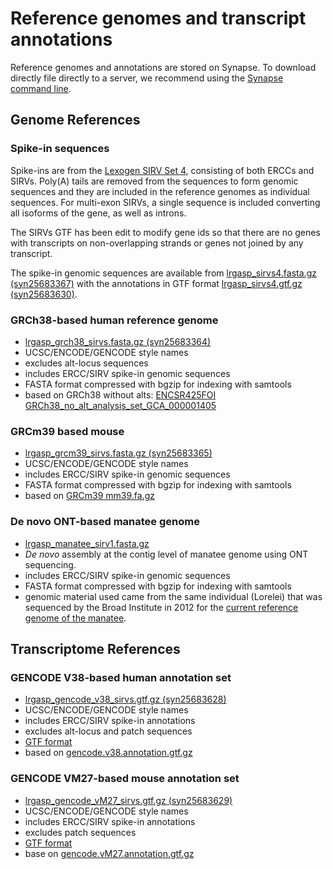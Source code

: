 # Reference genomes and transcript annotations

Reference genomes and annotations are stored on Synapse.
To download directly file directly to a server, we recommend using the
[Synapse command line](https://docs.synapse.org/articles/tutorial-download-data-portal.html#command-line).

## Genome References

### Spike-in sequences

Spike-ins are from the [Lexogen SIRV Set 4](https://www.lexogen.com/wp-content/uploads/2020/07/SIRV_Set4_Sequences_200709a.zip),
consisting of both ERCCs and SIRVs.  Poly(A) tails are removed from the
sequences to form genomic sequences and they are included in the reference
genomes as individual sequences.  For multi-exon SIRVs, a single sequence is
included converting all isoforms of the gene, as well as introns.

The SIRVs GTF has been edit to modify gene ids so that there are no genes with transcripts on
non-overlapping strands or genes not joined by any transcript.

The spike-in genomic sequences are available from [lrgasp_sirvs4.fasta.gz (syn25683367)](https://www.synapse.org/#!Synapse:syn25683367)
with the annotations in GTF format [lrgasp_sirvs4.gtf.gz (syn25683630)](https://www.synapse.org/#!Synapse:syn25683630).

### GRCh38-based human reference genome

* [lrgasp_grch38_sirvs.fasta.gz (syn25683364)](https://www.synapse.org/#!Synapse:syn25683364)
* UCSC/ENCODE/GENCODE style names
* excludes alt-locus sequences
* includes ERCC/SIRV spike-in genomic sequences
* FASTA format compressed with bgzip for indexing with samtools
* based on GRCh38 without alts: [ENCSR425FOI GRCh38_no_alt_analysis_set_GCA_000001405](https://www.encodeproject.org/files/GRCh38_no_alt_analysis_set_GCA_000001405.15/@@download/GRCh38_no_alt_analysis_set_GCA_000001405.15.fasta.gz)

### GRCm39 based mouse

* [lrgasp_grcm39_sirvs.fasta.gz (syn25683365)](https://www.synapse.org/#!Synapse:syn25683365)
* UCSC/ENCODE/GENCODE style names
* includes ERCC/SIRV spike-in genomic sequences
* FASTA format compressed with bgzip for indexing with samtools
* based on [GRCm39 mm39.fa.gz](https://hgdownload.soe.ucsc.edu/goldenPath/mm39/bigZips/mm39.fa.gz)

### De novo ONT-based manatee genome

* [lrgasp_manatee_sirv1.fasta.gz](http://www.synpase.org/syn0FIXME)
* *De novo* assembly at the contig level of manatee genome using ONT sequencing.
* includes ERCC/SIRV spike-in genomic sequences
* FASTA format compressed with bgzip for indexing with samtools
* genomic material used came from the same individual (Lorelei) that was sequenced by the Broad Institute in 2012 for the [current reference genome of the manatee](https://www.ncbi.nlm.nih.gov/assembly/GCF_000243295.1/).

## Transcriptome References

### GENCODE V38-based human annotation set

* [lrgasp_gencode_v38_sirvs.gtf.gz (syn25683628)](https://www.synapse.org/#!Synapse:syn25683628)
* UCSC/ENCODE/GENCODE style names
* includes ERCC/SIRV spike-in annotations
* excludes alt-locus and patch sequences
* [GTF format](https://www.ensembl.org/info/website/upload/gff.html)
* based on [gencode.v38.annotation.gtf.gz](http://ftp.ebi.ac.uk/pub/databases/gencode/Gencode_human/release_38/gencode.v38.annotation.gtf.gz)

### GENCODE VM27-based mouse annotation set

* [lrgasp_gencode_vM27_sirvs.gtf.gz (syn25683629)](https://www.synapse.org/#!Synapse:syn25683629)
* UCSC/ENCODE/GENCODE style names
* includes ERCC/SIRV spike-in annotations
* excludes patch sequences
* [GTF format](https://www.ensembl.org/info/website/upload/gff.html)
* base on [gencode.vM27.annotation.gtf.gz](http://ftp.ebi.ac.uk/pub/databases/gencode/Gencode_mouse/release_M27/gencode.vM27.annotation.gtf.gz)


